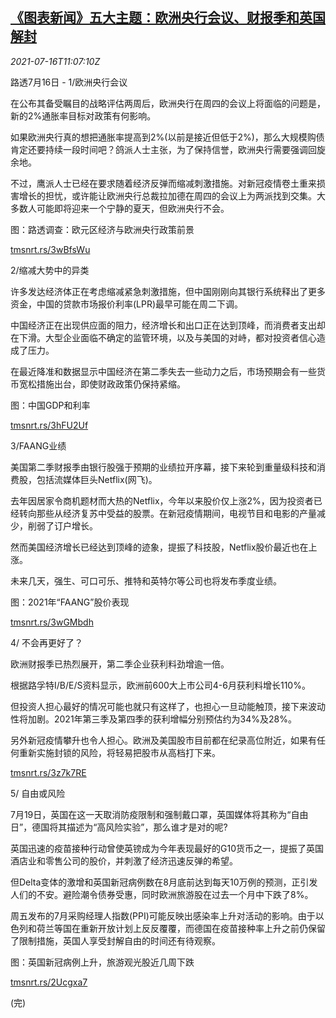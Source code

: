 <!--1626435063000-->
[《图表新闻》五大主题：欧洲央行会议、财报季和英国解封](https://cn.reuters.com/article/graphic-market-themes-0716-idCNKBS2EM13O)
------

<div><i>2021-07-16T11:07:10Z</i></div><p>路透7月16日 - 1/欧洲央行会议</p><p>在公布其备受瞩目的战略评估两周后，欧洲央行在周四的会议上将面临的问题是，新的2%通胀率目标对政策有何影响。</p><p>如果欧洲央行真的想把通胀率提高到2%(以前是接近但低于2%)，那么大规模购债肯定还要持续一段时间吧？鸽派人士主张，为了保持信誉，欧洲央行需要强调回旋余地。</p><p>不过，鹰派人士已经在要求随着经济反弹而缩减刺激措施。对新冠疫情卷土重来损害增长的担忧，或许能让欧洲央行总裁拉加德在周四的会议上为两派找到交集。大多数人可能即将迎来一个宁静的夏天，但欧洲央行不会。</p><p>图：路透调查：欧元区经济与欧洲央行政策前景</p><p><a href="https://tmsnrt.rs/3wBfsWu">tmsnrt.rs/3wBfsWu</a></p><p>2/缩减大势中的异类</p><p>许多发达经济体正在考虑缩减紧急刺激措施，但中国刚刚向其银行系统释出了更多资金，中国的贷款市场报价利率(LPR)最早可能在周二下调。</p><p>中国经济正在出现供应面的阻力，经济增长和出口正在达到顶峰，而消费者支出却在下滑。大型企业面临不确定的监管环境，以及与美国的对峙，都对投资者信心造成了压力。</p><p>在最近降准和数据显示中国经济在第二季失去一些动力之后，市场预期会有一些货币宽松措施出台，即使财政政策仍保持紧缩。</p><p>图：中国GDP和利率</p><p><a href="https://tmsnrt.rs/3hFU2Uf">tmsnrt.rs/3hFU2Uf</a></p><p>3/FAANG业绩</p><p>美国第二季财报季由银行股强于预期的业绩拉开序幕，接下来轮到重量级科技和消费股，包括流媒体巨头Netflix(网飞)。</p><p>去年因居家令商机题材而大热的Netflix，今年以来股价仅上涨2%，因为投资者已经转向那些从经济复苏中受益的股票。在新冠疫情期间，电视节目和电影的产量减少，削弱了订户增长。</p><p>然而美国经济增长已经达到顶峰的迹象，提振了科技股，Netflix股价最近也在上涨。</p><p>未来几天，强生、可口可乐、推特和英特尔等公司也将发布季度业绩。</p><p>图：2021年“FAANG”股价表现</p><p><a href="https://tmsnrt.rs/3wGMbdh">tmsnrt.rs/3wGMbdh</a></p><p>4/ 不会再更好了？</p><p>欧洲财报季已热烈展开，第二季企业获利料劲增逾一倍。</p><p>根据路孚特I/B/E/S资料显示，欧洲前600大上市公司4-6月获利料增长110%。</p><p>但投资人担心最好的情况可能也就只有这样了，也担心一旦动能触顶，接下来波动性将加剧。2021年第三季及第四季的获利增幅分别预估约为34%及28%。</p><p>另外新冠疫情攀升也令人担心。欧洲及美国股市目前都在纪录高位附近，如果有任何重新实施封锁的风险，将轻易把股市从高档打下来。</p><p><a href="https://tmsnrt.rs/3z7k7RE">tmsnrt.rs/3z7k7RE</a></p><p>5/ 自由或风险</p><p>7月19日，英国在这一天取消防疫限制和强制戴口罩，英国媒体将其称为“自由日”，德国将其描述为“高风险实验”，那么谁才是对的呢?</p><p>英国迅速的疫苗接种行动曾使英镑成为今年表现最好的G10货币之一，提振了英国酒店业和零售公司的股价，并刺激了经济迅速反弹的希望。</p><p>但Delta变体的激增和英国新冠病例数在8月底前达到每天10万例的预测，正引发人们的不安。避险潮令债券受惠，同时欧洲旅游股在过去一个月中下跌了8%。</p><p>周五发布的7月采购经理人指数(PPI)可能反映出感染率上升对活动的影响。由于以色列和荷兰等国在重新开放计划上反反覆覆，而德国在疫苗接种率上升之前仍保留了限制措施，英国人享受封解自由的时间还有待观察。</p><p>图：英国新冠病例上升，旅游观光股近几周下跌</p><p><a href="https://tmsnrt.rs/2Ucgxa7">tmsnrt.rs/2Ucgxa7</a></p><p>(完)</p>
